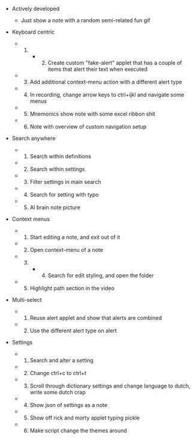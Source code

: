 -   Actively developed
    -   Just show a note with a random semi-related fun gif
-   Keyboard centric

    -   1.  -   2. Create custom "fake-alert" applet that has a couple of items that alert their text when executed
    -   3. Add additional context-menu action with a different alert type
    -   4. In recording, change arrow keys to ctrl+ijkl and navigate some menus
    -   5. Mnemonics show note with some excel ribbon shit
    -   6. Note with overview of custom navigation setup

-   Search anywhere

    -   1. Search within definitions
    -   2. Search within settings
    -   3. Filter settings in main search
    -   4. Search for setting with typo
    -   5. AI brain note picture

-   Context menus

    -   1. Start editing a note, and exit out of it
    -   2. Open context-menu of a note
    -   3.  -   4. Search for edit styling, and open the folder
    -   5. Highlight path section in the video

-   Multi-select

    -   1. Reuse alert applet and show that alerts are combined
    -   2. Use the different alert type on alert

-   Settings
    -   1. Search and alter a setting
    -   2. Change ctrl+c to ctrl+t
    -   3. Scroll through dictionary settings and change language to dutch, write some dutch crap
    -   4. Show json of settings as a note
    -   5. Show off rick and morty applet typing pickle
    -   6. Make script change the themes around
